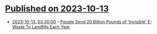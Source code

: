 # [Published on 2023-10-13](index.md)

* [2023-10-13, 03:30:00](https://news.slashdot.org/story/23/10/12/2211258/people-send-20-billion-pounds-of-invisible-e-waste-to-landfills-each-year?utm_source=rss1.0mainlinkanon&utm_medium=feed) - [People Send 20 Billion Pounds of 'Invisible' E-Waste To Landfills Each Year](https://news.slashdot.org/story/23/10/12/2211258/people-send-20-billion-pounds-of-invisible-e-waste-to-landfills-each-year?utm_source=rss1.0mainlinkanon&utm_medium=feed)
